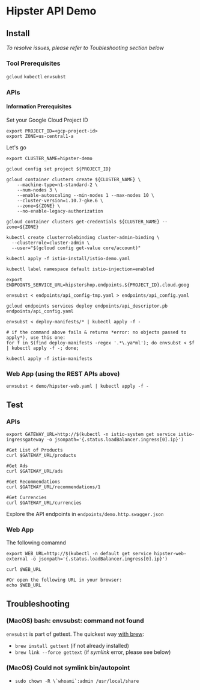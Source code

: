 # Hipster API Demo

## Install

_To resolve issues, please refer to *Toubleshooting* section below_

### Tool Prerequisites

`gcloud`
`kubectl`
`envsubst`

##### 

### APIs


#### Information Prerequisites
Set your Google Cloud Project ID

```
export PROJECT_ID=<gcp-project-id>
export ZONE=us-central1-a	
```

Let's go

```
export CLUSTER_NAME=hipster-demo

gcloud config set project ${PROJECT_ID}

gcloud container clusters create ${CLUSTER_NAME} \
    --machine-type=n1-standard-2 \
    --num-nodes 3 \
    --enable-autoscaling --min-nodes 1 --max-nodes 10 \
    --cluster-version=1.10.7-gke.6 \
    --zone=${ZONE} \
    --no-enable-legacy-authorization

gcloud container clusters get-credentials ${CLUSTER_NAME} --zone=${ZONE}

kubectl create clusterrolebinding cluster-admin-binding \
  --clusterrole=cluster-admin \
  --user="$(gcloud config get-value core/account)"

kubectl apply -f istio-install/istio-demo.yaml

kubectl label namespace default istio-injection=enabled

export ENDPOINTS_SERVICE_URL=hipstershop.endpoints.${PROJECT_ID}.cloud.goog

envsubst < endpoints/api_config-tmp.yaml > endpoints/api_config.yaml

gcloud endpoints services deploy endpoints/api_descriptor.pb endpoints/api_config.yaml

envsubst < deploy-manifests/* | kubectl apply -f -

# if the command above fails & returns *error: no objects passed to apply*), use this one:
for f in $(find deploy-manifests -regex '.*\.ya*ml'); do envsubst < $f | kubectl apply -f -; done;

kubectl apply -f istio-manifests

```
### Web App (using the REST APIs above)
```
envsubst < demo/hipster-web.yaml | kubectl apply -f -
```

## Test

### APIs

```
export GATEWAY_URL=http://$(kubectl -n istio-system get service istio-ingressgateway -o jsonpath='{.status.loadBalancer.ingress[0].ip}')

#Get List of Products
curl $GATEWAY_URL/products

#Get Ads
curl $GATEWAY_URL/ads

#Get Recommendations
curl $GATEWAY_URL/recommendations/1

#Get Currencies
curl $GATEWAY_URL/currencies

```
Explore the API endpoints in `endpoints/demo.http.swagger.json`

### Web App

The following comamnd
```
export WEB_URL=http://$(kubectl -n default get service hipster-web-external -o jsonpath='{.status.loadBalancer.ingress[0].ip}')

curl $WEB_URL

#Or open the following URL in your browser:
echo $WEB_URL
```

## Troubleshooting

### (MacOS) bash: envsubst: command not found

`envsubst` is part of gettext. The quickest way [with brew](https://brew.sh/):
- `brew install gettext` (if not already installed)
- `brew link --force gettext` (if _symlink_ error, please see below)

### (MacOS) Could not symlink bin/autopoint

- ```sudo chown -R \`whoami`:admin /usr/local/share```
